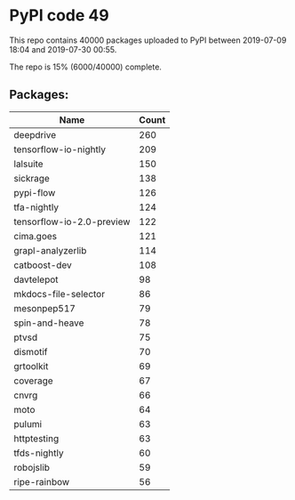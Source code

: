 # PyPI code 49

This repo contains 40000 packages uploaded to PyPI between 
2019-07-09 18:04 and 2019-07-30 00:55.

The repo is 15% (6000/40000) complete.

## Packages:

| Name  | Count |
| ----- | ----- |
| deepdrive | 260 |
| tensorflow-io-nightly | 209 |
| lalsuite | 150 |
| sickrage | 138 |
| pypi-flow | 126 |
| tfa-nightly | 124 |
| tensorflow-io-2.0-preview | 122 |
| cima.goes | 121 |
| grapl-analyzerlib | 114 |
| catboost-dev | 108 |
| davtelepot | 98 |
| mkdocs-file-selector | 86 |
| mesonpep517 | 79 |
| spin-and-heave | 78 |
| ptvsd | 75 |
| dismotif | 70 |
| grtoolkit | 69 |
| coverage | 67 |
| cnvrg | 66 |
| moto | 64 |
| pulumi | 63 |
| httptesting | 63 |
| tfds-nightly | 60 |
| robojslib | 59 |
| ripe-rainbow | 56 |


